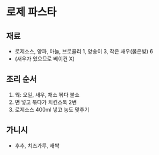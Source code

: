 # 로제 파스타

## 재료

- 로제소스, 양파, 마늘, 브로콜리 1, 양송이 3, 작은 새우(붉은빛) 6
- (새우가 있으므로 베이컨 X)

## 조리 순서

1. 웍: 오일, 새우, 채소 볶다 불쇼
2. 면 넣고 볶다가 치킨스톡 2번
3. 로제소스 400ml 넣고 농도 맞추기

## 가니시

- 후추, 치즈가루, 새싹
